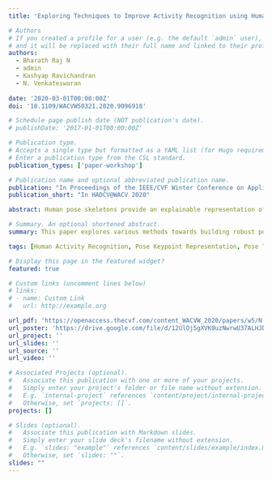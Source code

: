 ```yaml
---
title: 'Exploring Techniques to Improve Activity Recognition using Human Pose Skeletons'

# Authors
# If you created a profile for a user (e.g. the default `admin` user), write the username (folder name) here
# and it will be replaced with their full name and linked to their profile.
authors:
  - Bharath Raj N
  - admin
  - Kashyap Ravichandran
  - N. Venkateswaran
  
date: '2020-03-01T00:00:00Z'
doi: '10.1109/WACVW50321.2020.9096918'

# Schedule page publish date (NOT publication's date).
# publishDate: '2017-01-01T00:00:00Z'

# Publication type.
# Accepts a single type but formatted as a YAML list (for Hugo requirements).
# Enter a publication type from the CSL standard.
publication_types: ['paper-workshop']

# Publication name and optional abbreviated publication name.
publication: "In Proceedings of the IEEE/CVF Winter Conference on Applications of Computer Vision (WACV) Workshops, 2020"
publication_short: "In HADCV@WACV 2020"

abstract: Human pose skeletons provide an explainable representation of the orientation of a person. Neural network architectures such as OpenPose can estimate the 2D human pose skeletons of people present in an image with good accuracy. Naturally, the human pose is a very attractive choice as a representation for building systems aimed at human activity recognition. However, raw pose keypoint representations suffer from various problems such as variance to translation and scale of the input images. Keypoints are also often missed by the pose estimation framework. These, and other factors lead to poor generalization and learning of networks that may be trained directly on these raw representations. This paper introduces various methods aimed at building a robust representation for training models related to activity recognition tasks, such as the usage of handcrafted features extracted from poses with the intent of introducing scale and translation invariance. Additionally, the usage of train-time techniques such as keypoint dropout are explored to facilitate better learning of models. Finally, we conduct an ablation study comparing the performance of deep learning models trained on raw keypoint representation and handcrafted features whilst incorporating our train-time techniques to quantify the effectiveness of our introduced methods over raw representations.

# Summary. An optional shortened abstract.
summary: This paper explores various methods towards building robust pose keypoint-based representations for activity recognition tasks. 

tags: [Human Activity Recognition, Pose Keypoint Representation, Pose Tracking]

# Display this page in the Featured widget?
featured: true

# Custom links (uncomment lines below)
# links:
# - name: Custom Link
#   url: http://example.org

url_pdf: 'https://openaccess.thecvf.com/content_WACVW_2020/papers/w5/N._Exploring_Techniques_to_Improve_Activity_Recognition_using_Human_Pose_Skeletons_WACVW_2020_paper.pdf'
url_poster: 'https://drive.google.com/file/d/12UlOj5gXVK0uzNwrwU37ALHJDjwbbADL/view?usp=sharing'
url_project: ''
url_slides: ''
url_source: ''
url_video: ''

# Associated Projects (optional).
#   Associate this publication with one or more of your projects.
#   Simply enter your project's folder or file name without extension.
#   E.g. `internal-project` references `content/project/internal-project/index.md`.
#   Otherwise, set `projects: []`.
projects: []

# Slides (optional).
#   Associate this publication with Markdown slides.
#   Simply enter your slide deck's filename without extension.
#   E.g. `slides: "example"` references `content/slides/example/index.md`.
#   Otherwise, set `slides: ""`.
slides: ""
---
```

